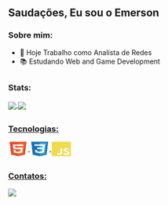 ## Saudações, Eu sou o Emerson

### Sobre mim:
- 💼 Hoje Trabalho como Analista de Redes
- 📚 Estudando Web and Game Development
##

### Stats:
<div>
<a href="https://github.com/emersonmrd">
  <img height=180em align="center" src="https://github-readme-stats.vercel.app/api?username=emersonmrd&show_icons=true&theme=dark&include_all_commits=true&count_private=true" />
  <img height=180em align="center" src="https://github-readme-stats.vercel.app/api/top-langs/?username=emersonmrd&layout=compact&langs_count=16&theme=dark" />
</div>

##
 ### Tecnologias: 
<div style="display: inline_block">
  <img align="center" alt="HTML" height="30" width="40" src="https://raw.githubusercontent.com/devicons/devicon/master/icons/html5/html5-original.svg">
  <img align="center" alt="CSS" height="30" width="40" src="https://raw.githubusercontent.com/devicons/devicon/master/icons/css3/css3-original.svg">
  <img align="center" alt="Js" height="30" width="40" src="https://raw.githubusercontent.com/devicons/devicon/master/icons/javascript/javascript-plain.svg">
</div>

##
### Contatos:
<div> 
  <a href="www.linkedin.com/in/emersonmrd" target="_blank"><img src="https://img.shields.io/badge/-LinkedIn-%230077B5?style=for-the-badge&logo=linkedin&logoColor=white" target="_blank"></a> 
</div>
